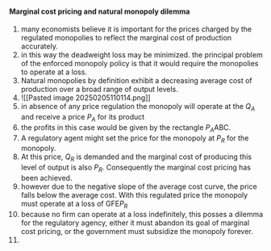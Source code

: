 #### Marginal cost pricing and natural monopoly dilemma 
1. many economists believe it is important for the prices charged by the regulated monopolies to reflect the marginal cost of production accurately. 
2. in this way the deadweight loss may be minimized. the principal problem of the enforced monopoly policy is that it would require the monopolies to operate at a loss. 
3. Natural monopolies by definition exhibit a decreasing average cost of production over a broad range of output levels. 
4. ![[Pasted image 20250205110114.png]]
5. in absence of any price regulation the monopoly will operate at the $Q_A$ and receive a price $P_A$ for its product 
6. the profits in this case would be given by the rectangle $P_A$ABC. 
7. A regulatory agent might set the price for the monopoly at $P_R$ for the monopoly. 
8. At this price, $Q_R$ is demanded and the marginal cost of producing this level of output is also $P_R$. Consequently the marginal cost pricing has been achieved. 
9. however due to the negative slope of the average cost curve, the price falls below the average cost. With this regulated price the monopoly must operate at a loss of GFE$P_R$ 
10. because no firm can operate at a loss indefinitely, this posses a dilemma for the regulatory agency, either it must abandon its goal of marginal cost pricing, or the government must subsidize the monopoly forever. 
11. 
